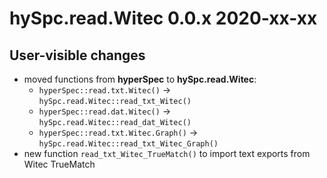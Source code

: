 # hySpc.read.Witec 0.0.x 2020-xx-xx

## User-visible changes

* moved functions from **hyperSpec** to **hySpc.read.Witec**: 
  - `hyperSpec::read.txt.Witec()` -> `hySpc.read.Witec::read_txt_Witec()`
  - `hyperSpec::read.dat.Witec()` -> `hySpc.read.Witec::read_dat_Witec()`
  - `hyperSpec::read.txt.Witec.Graph()` -> `hySpc.read.Witec::read_txt_Witec_Graph()`
* new function `read_txt_Witec_TrueMatch()` to import text exports from Witec TrueMatch
